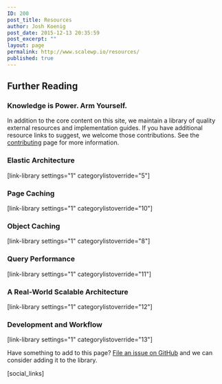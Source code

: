 ```yaml
---
ID: 200
post_title: Resources
author: Josh Koenig
post_date: 2015-12-13 20:35:59
post_excerpt: ""
layout: page
permalink: http://www.scalewp.io/resources/
published: true
---
```


## Further Reading

### Knowledge is Power. Arm Yourself. 

In addition to the core content on this site, we maintain a library of quality external resources and implementation guides. If you have additional resource links to suggest, we welcome those contributions. See the [contributing](/contribute/) page for more information.

### Elastic Architecture
[link-library settings="1" categorylistoverride="5"]

### Page Caching
[link-library settings="1" categorylistoverride="10"]

### Object Caching
[link-library settings="1" categorylistoverride="8"]

### Query Performance
[link-library settings="1" categorylistoverride="11"]

### A Real-World Scalable Architecture
[link-library settings="1" categorylistoverride="12"]

### Development and Workflow
[link-library settings="1" categorylistoverride="13"]

Have something to add to this page? [File an issue on GitHub](https://github.com/pantheon-systems/wordpress-at-scale/issues/new?labels=resource) and we can consider adding it to the library.

<!--- Do not edit below this line. Automatically pulls in resources. -->

[social_links]
